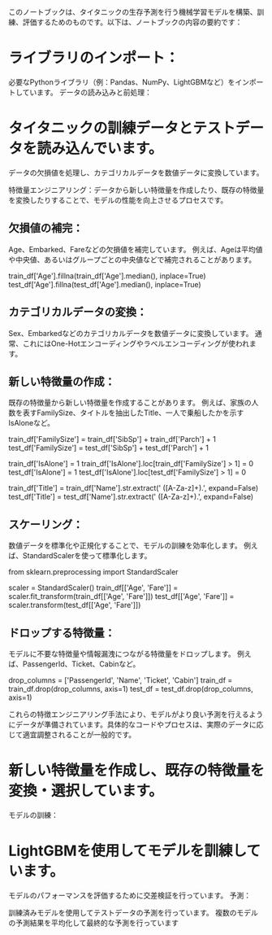 このノートブックは、タイタニックの生存予測を行う機械学習モデルを構築、訓練、評価するためのものです。以下は、ノートブックの内容の要約です：

# ライブラリのインポート：

必要なPythonライブラリ（例：Pandas、NumPy、LightGBMなど）をインポートしています。
データの読み込みと前処理：

# タイタニックの訓練データとテストデータを読み込んでいます。
データの欠損値を処理し、カテゴリカルデータを数値データに変換しています。

特徴量エンジニアリング：データから新しい特徴量を作成したり、既存の特徴量を変換したりすることで、モデルの性能を向上させるプロセスです。

## 欠損値の補完：

Age、Embarked、Fareなどの欠損値を補完しています。
例えば、Ageは平均値や中央値、あるいはグループごとの中央値などで補完されることがあります。

train_df['Age'].fillna(train_df['Age'].median(), inplace=True)
test_df['Age'].fillna(test_df['Age'].median(), inplace=True)

## カテゴリカルデータの変換：

Sex、Embarkedなどのカテゴリカルデータを数値データに変換しています。
通常、これにはOne-Hotエンコーディングやラベルエンコーディングが使われます。

## 新しい特徴量の作成：

既存の特徴量から新しい特徴量を作成することがあります。
例えば、家族の人数を表すFamilySize、タイトルを抽出したTitle、一人で乗船したかを示すIsAloneなど。

train_df['FamilySize'] = train_df['SibSp'] + train_df['Parch'] + 1
test_df['FamilySize'] = test_df['SibSp'] + test_df['Parch'] + 1

train_df['IsAlone'] = 1
train_df['IsAlone'].loc[train_df['FamilySize'] > 1] = 0
test_df['IsAlone'] = 1
test_df['IsAlone'].loc[test_df['FamilySize'] > 1] = 0

train_df['Title'] = train_df['Name'].str.extract(' ([A-Za-z]+)\.', expand=False)
test_df['Title'] = test_df['Name'].str.extract(' ([A-Za-z]+)\.', expand=False)


## スケーリング：

数値データを標準化や正規化することで、モデルの訓練を効率化します。
例えば、StandardScalerを使って標準化します。

from sklearn.preprocessing import StandardScaler

scaler = StandardScaler()
train_df[['Age', 'Fare']] = scaler.fit_transform(train_df[['Age', 'Fare']])
test_df[['Age', 'Fare']] = scaler.transform(test_df[['Age', 'Fare']])

## ドロップする特徴量：

モデルに不要な特徴量や情報漏洩につながる特徴量をドロップします。
例えば、PassengerId、Ticket、Cabinなど。

drop_columns = ['PassengerId', 'Name', 'Ticket', 'Cabin']
train_df = train_df.drop(drop_columns, axis=1)
test_df = test_df.drop(drop_columns, axis=1)


これらの特徴エンジニアリング手法により、モデルがより良い予測を行えるようにデータが準備されています。具体的なコードやプロセスは、実際のデータに応じて適宜調整されることが一般的です。

# 新しい特徴量を作成し、既存の特徴量を変換・選択しています。
モデルの訓練：

# LightGBMを使用してモデルを訓練しています。
モデルのパフォーマンスを評価するために交差検証を行っています。
予測：

訓練済みモデルを使用してテストデータの予測を行っています。
複数のモデルの予測結果を平均化して最終的な予測を行っています
